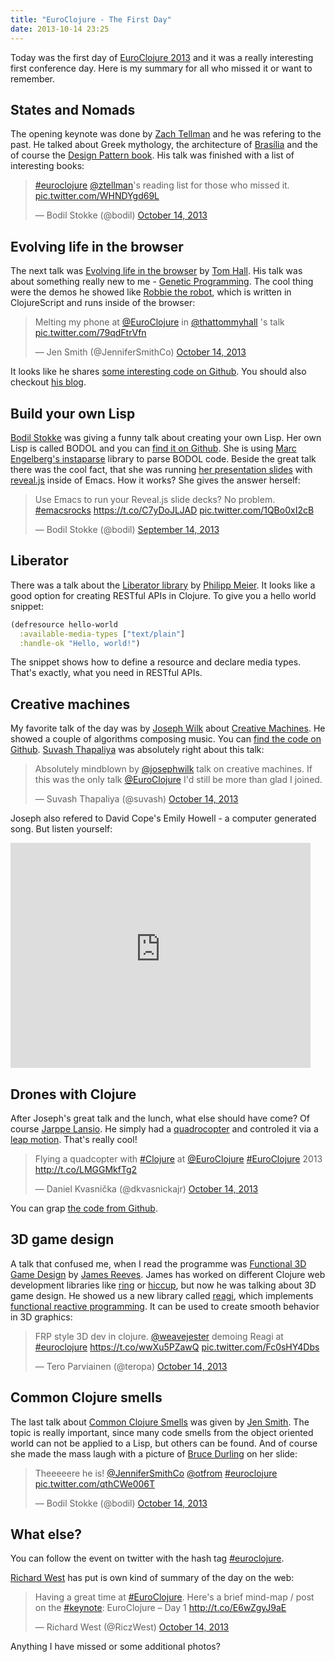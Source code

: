 ```yaml
---
title: "EuroClojure - The First Day"
date: 2013-10-14 23:25
---
```


Today was the first day of
[EuroClojure 2013](http://euroclojure.com/2013/programme/) and it was
a really interesting first conference day. Here is my summary for all
who missed it or want to remember.

States and Nomads
-----------------

The opening keynote was done by
[Zach Tellman](https://twitter.com/ztellman) and he was refering to
the past. He talked about Greek mythology, the architecture of
[Brasília](https://en.wikipedia.org/wiki/Bras%C3%ADlia) and the of
course the
[Design Pattern book](http://www.amazon.com/Design-Patterns-Elements-Object-Oriented-ebook/dp/B000SEIBB8/). His
talk was finished with a list of interesting books:

<blockquote class="twitter-tweet"><p><a href="https://twitter.com/search?q=%23euroclojure&amp;src=hash">#euroclojure</a> <a href="https://twitter.com/ztellman">@ztellman</a>&#39;s reading list for those who missed it. <a href="http://t.co/WHNDYgd69L">pic.twitter.com/WHNDYgd69L</a></p>&mdash; Bodil Stokke (@bodil) <a href="https://twitter.com/bodil/statuses/389655080041213953">October 14, 2013</a></blockquote>

Evolving life in the browser
----------------------------

The next talk was
[Evolving life in the browser](http://euroclojure.com/2013/programme/#Evolving_Life_In_The_Browser)
by [Tom Hall](https://twitter.com/thattommyhall). His talk was about
something really new to me -
[Genetic Programming](https://en.wikipedia.org/wiki/Genetic_programming). The
cool thing were the demos he showed like
[Robbie the robot](http://robbie.thattommyhall.com/robbie/evolve),
which is written in ClojureScript and runs inside of the browser:

<blockquote class="twitter-tweet"><p>Melting my phone at <a href="https://twitter.com/EuroClojure">@EuroClojure</a> in <a href="https://twitter.com/thattommyhall">@thattommyhall</a> &#39;s talk <a href="http://t.co/79qdFtrVfn">pic.twitter.com/79qdFtrVfn</a></p>&mdash; Jen Smith (@JenniferSmithCo) <a href="https://twitter.com/JenniferSmithCo/statuses/389663661138382848">October 14, 2013</a></blockquote>

It looks like he shares
[some interesting code on Github](https://github.com/thattommyhall). You
should also checkout [his blog](http://www.thattommyhall.com).

Build your own Lisp
-------------------

[Bodil Stokke](https://twitter.com/bodil) was giving a funny talk
about creating your own Lisp. Her own Lisp is called BODOL and you can
[find it on Github](https://github.com/bodil/BODOL). She is using
[Marc Engelberg's instaparse](https://github.com/Engelberg/instaparse)
library to parse BODOL code. Beside the great talk there was the cool
fact, that she was running
[her presentation slides](https://github.com/bodil/building-lisp) with
[reveal.js](https://github.com/hakimel/reveal.js) inside of Emacs. How
it works? She gives the answer herself:

<blockquote class="twitter-tweet"><p>Use Emacs to run your Reveal.js slide decks? No problem. <a href="https://twitter.com/search?q=%23emacsrocks&amp;src=hash">#emacsrocks</a> <a href="https://t.co/C7yDoJLJAD">https://t.co/C7yDoJLJAD</a> <a href="http://t.co/1QBo0xI2cB">pic.twitter.com/1QBo0xI2cB</a></p>&mdash; Bodil Stokke (@bodil) <a href="https://twitter.com/bodil/statuses/378940392747450369">September 14, 2013</a></blockquote>

Liberator
---------

There was a talk about the
[Liberator library](http://clojure-liberator.github.io/liberator/) by
[Philipp Meier](https://twitter.com/ordnungswprog). It looks like a
good option for creating RESTful APIs in Clojure. To give you a hello
world snippet:

```clojure
(defresource hello-world
  :available-media-types ["text/plain"]
  :handle-ok "Hello, world!")
```

The snippet shows how to define a resource and declare media
types. That's exactly, what you need in RESTful APIs.

Creative machines
-----------------

My favorite talk of the day was by
[Joseph Wilk](https://twitter.com/josephwilk) about
[Creative Machines](http://euroclojure.com/2013/programme/#Creative_Machines). He
showed a couple of algorithms composing music. You can
[find the code on Github](https://github.com/josephwilk/musical-creativity). [Suvash Thapaliya](https://twitter.com/suvash)
was absolutely right about this talk:

<blockquote class="twitter-tweet"><p>Absolutely mindblown by <a href="https://twitter.com/josephwilk">@josephwilk</a> talk on creative machines. If this was the only talk <a href="https://twitter.com/EuroClojure">@EuroClojure</a> I&#39;d still be more than glad I joined.</p>&mdash; Suvash Thapaliya (@suvash) <a href="https://twitter.com/suvash/statuses/389717455238868992">October 14, 2013</a></blockquote>

Joseph also refered to David Cope's Emily Howell - a computer
generated song. But listen yourself:

<iframe width="480" height="360" src="https://www.youtube-nocookie.com/embed/QEjdiE0AoCU?rel=0" frameborder="0" allowfullscreen></iframe>

Drones with Clojure
-------------------

After Joseph's great talk and the lunch, what else should have come?
Of course [Jarppe Lansio](https://twitter.com/jarppe). He simply had a
[quadrocopter](https://en.wikipedia.org/wiki/Quadrocopter) and
controled it via a
[leap motion](https://www.leapmotion.com/product). That's really cool!

<blockquote class="twitter-tweet"><p>Flying a quadcopter with <a href="https://twitter.com/search?q=%23Clojure&amp;src=hash">#Clojure</a> at <a href="https://twitter.com/EuroClojure">@EuroClojure</a> <a href="https://twitter.com/search?q=%23EuroClojure&amp;src=hash">#EuroClojure</a> 2013 <a href="http://t.co/LMGGMkfTg2">http://t.co/LMGGMkfTg2</a></p>&mdash; Daniel Kvasnička (@dkvasnickajr) <a href="https://twitter.com/dkvasnickajr/statuses/389876212207984641">October 14, 2013</a></blockquote>

You can grap [the code from Github](https://github.com/jarppe/sormilla).

3D game design
--------------

A talk that confused me, when I read the programme was
[Functional 3D Game Design](http://euroclojure.com/2013/programme/#Functional_3D_Game_Design)
by [James Reeves](https://twitter.com/weavejester). James has worked
on different Clojure web development libraries like
[ring](https://github.com/ring-clojure/ring) or
[hiccup](https://github.com/weavejester/hiccup), but now he was
talking about 3D game design. He showed us a new library called
[reagi](https://github.com/weavejester/reagi), which implements
[functional reactive programming](https://en.wikipedia.org/wiki/Functional_reactive_programming). It
can be used to create smooth behavior in 3D graphics:

<blockquote class="twitter-tweet"><p>FRP style 3D dev in clojure. <a href="https://twitter.com/weavejester">@weavejester</a> demoing Reagi at <a href="https://twitter.com/search?q=%23euroclojure&amp;src=hash">#euroclojure</a> <a href="https://t.co/wwXu5PZawQ">https://t.co/wwXu5PZawQ</a> <a href="http://t.co/Fc0sHY4Dbs">pic.twitter.com/Fc0sHY4Dbs</a></p>&mdash; Tero Parviainen (@teropa) <a href="https://twitter.com/teropa/statuses/389758877786324994">October 14, 2013</a></blockquote>

Common Clojure smells
---------------------

The last talk about
[Common Clojure Smells](http://euroclojure.com/2013/programme/#Common_Clojure_smells)
was given by [Jen Smith](https://twitter.com/jennifersmithco). The
topic is really important, since many code smells from the object
oriented world can not be applied to a Lisp, but others can be
found. And of course she made the mass laugh with a picture of
[Bruce Durling](https://twitter.com/otfrom) on her slide:

<blockquote class="twitter-tweet"><p>Theeeeere he is! <a href="https://twitter.com/JenniferSmithCo">@JenniferSmithCo</a> <a href="https://twitter.com/otfrom">@otfrom</a> <a href="https://twitter.com/search?q=%23euroclojure&amp;src=hash">#euroclojure</a> <a href="http://t.co/qthCWe006T">pic.twitter.com/qthCWe006T</a></p>&mdash; Bodil Stokke (@bodil) <a href="https://twitter.com/bodil/statuses/389774013914181633">October 14, 2013</a></blockquote>

What else?
----------

You can follow the event on twitter with the hash tag
[#euroclojure](https://twitter.com/search?q=%23euroclojure).

[Richard West](https://twitter.com/RiczWest) has put is own kind of
summary of the day on the web:

<blockquote class="twitter-tweet"><p>Having a great time at <a href="https://twitter.com/search?q=%23EuroClojure&amp;src=hash">#EuroClojure</a>. Here&#39;s a brief mind-map / post on the <a href="https://twitter.com/search?q=%23keynote&amp;src=hash">#keynote</a>: EuroClojure – Day 1 <a href="http://t.co/E6wZgyJ9aE">http://t.co/E6wZgyJ9aE</a></p>&mdash; Richard West (@RiczWest) <a href="https://twitter.com/RiczWest/statuses/389679871485833217">October 14, 2013</a></blockquote>

Anything I have missed or some additional photos?
